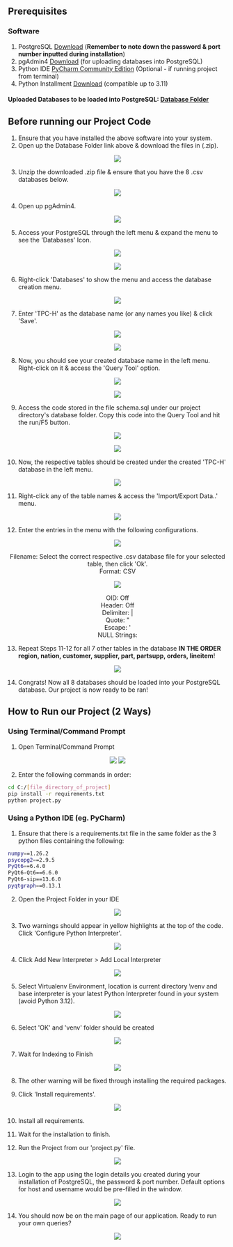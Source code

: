 ## Prerequisites
### Software
1. PostgreSQL [Download](https://www.postgresql.org/download/) (**Remember to note down the password & port number inputted during installation**)
2. pgAdmin4 [Download](https://www.pgadmin.org/download/) (for uploading databases into PostgreSQL)
3. Python IDE [PyCharm Community Edition](https://www.jetbrains.com/pycharm/download/?section=windows) (Optional - if running project from terminal)
4. Python Installment [Download](https://www.python.org/downloads/) (compatible up to 3.11)
#### Uploaded Databases to be loaded into PostgreSQL: [Database Folder](https://drive.google.com/drive/folders/103s8UBb36gKkrH6ORD5Vh8oYhqHZt1hN?usp=drive_link)

## Before running our Project Code
1. Ensure that you have installed the above software into your system.
2. Open up the Database Folder link above & download the files in (.zip).
<p align="center">
<img src = https://github.com/karthikstar/SC3020_Project2/assets/22176064/1e730d25-0a9a-4877-88a7-22489c7037fd>
</p>

3. Unzip the downloaded .zip file & ensure that you have the 8 .csv databases below. 
<p align="center">
<img src = https://github.com/karthikstar/SC3020_Project2/assets/22176064/175b73a8-48e1-46a3-b43c-9d318ea73398>
</p>

4. Open up pgAdmin4.
<p align="center">
<img src = https://github.com/karthikstar/SC3020_Project2/assets/22176064/159fc926-e493-4622-93e5-268e85c2866d>
</p>

5. Access your PostgreSQL through the left menu & expand the menu to see the 'Databases' Icon.
<p align="center">
<img src = https://github.com/karthikstar/SC3020_Project2/assets/22176064/3a847a1d-8b01-42ce-83fc-338f104fee07>
</p>

<p align="center">
<img src = https://github.com/karthikstar/SC3020_Project2/assets/22176064/5db4d601-55fe-48d6-9741-5ac9b4c72f0c>
</p>

6. Right-click 'Databases' to show the menu and access the database creation menu. 
<p align="center">
<img src = https://github.com/karthikstar/SC3020_Project2/assets/22176064/0452017b-bc0b-46fe-8135-c54208efe7f1>
</p>


7. Enter 'TPC-H' as the database name (or any names you like) & click 'Save'.
<p align="center">
<img src = https://github.com/karthikstar/SC3020_Project2/assets/22176064/96307f8b-4333-441e-aa22-600676d74752>
</p>

<p align="center">
<img src = https://github.com/karthikstar/SC3020_Project2/assets/22176064/4b830afa-98a6-4709-accd-46f22d903740>
</p>


8. Now, you should see your created database name in the left menu. Right-click on it & access the 'Query Tool' option.
<p align="center">
<img src = https://github.com/karthikstar/SC3020_Project2/assets/22176064/1d47d339-9fce-472f-aeb4-754f258a88ff>
</p>

<p align="center">
<img src = https://github.com/karthikstar/SC3020_Project2/assets/22176064/d26e1bf9-94b6-49ef-99a2-c851a93a2f15>
</p>


9. Access the code stored in the file schema.sql under our project directory's database folder. Copy this code into the Query Tool and hit the run/F5 button.
<p align="center">
<img src = https://github.com/karthikstar/SC3020_Project2/assets/22176064/7472ccdf-1436-4078-bc2a-dcdc4f2ccd60>
</p>

<p align="center">
<img src = https://github.com/karthikstar/SC3020_Project2/assets/22176064/1a9813ba-0ba1-46f4-a3c9-5de24c43b1a9>
</p>


10. Now, the respective tables should be created under the created 'TPC-H' database in the left menu.
<p align="center">
<img src = https://github.com/karthikstar/SC3020_Project2/assets/22176064/9c281437-27e6-459b-bdb4-70864010ad0d>
</p>


11. Right-click any of the table names & access the 'Import/Export Data..' menu.
<p align="center">
<img src = https://github.com/karthikstar/SC3020_Project2/assets/22176064/e0737379-fc82-4d66-955c-9e30513b57d5>
</p>


12. Enter the entries in the menu with the following configurations.
<p align="center">
<img src = https://github.com/karthikstar/SC3020_Project2/assets/22176064/6cf2ae38-08d0-4e2c-9f59-ac6c53562b67>
</p>


<p align="center">
Filename: Select the correct respective .csv database file for your selected table, then click 'Ok'.  <br>   
Format: CSV
</p>

<p align="center">
<img src = https://github.com/karthikstar/SC3020_Project2/assets/22176064/a43c5110-e2d9-4af1-bee9-f9d724329f7d>
</p>


<p align="center">
OID: Off <br>
Header: Off <br>
Delimiter: | <br>
Quote: " <br>
Escape: ' <br>
NULL Strings: <br>
</p>


13. Repeat Steps 11-12 for all 7 other tables in the database **IN THE ORDER region, nation, customer, supplier, part, partsupp, orders, lineitem**!
<p align="center">
<img src = https://github.com/karthikstar/SC3020_Project2/assets/22176064/f6ec9932-c306-416a-8247-10bc914d3b98>
</p>


14. Congrats! Now all 8 databases should be loaded into your PostgreSQL database. Our project is now ready to be ran!


## How to Run our Project (2 Ways)

### Using Terminal/Command Prompt
1. Open Terminal/Command Prompt

<p align="center">
<img src = https://github.com/karthikstar/SC3020_Project2/assets/22176064/24cfd224-b7a7-41a4-9476-b9823e398b3d>

<img src = https://github.com/karthikstar/SC3020_Project2/assets/22176064/71978afc-432f-4401-9cc3-5d7d5e039dcb>
</p>


2. Enter the following commands in order:
```sh
cd C:/[file_directory_of_project]
pip install -r requirements.txt
python project.py
```

### Using a Python IDE (eg. PyCharm)
1.	Ensure that there is a requirements.txt file in the same folder as the 3 python files containing the following:
```sh
numpy==1.26.2
psycopg2==2.9.5
PyQt6==6.4.0
PyQt6-Qt6==6.6.0
PyQt6-sip==13.6.0
pyqtgraph==0.13.1
```

2.	Open the Project Folder in your IDE
<p align="center">
<img src = https://github.com/karthikstar/SC3020_Project2/assets/22176064/f61586dd-8cd0-4766-8244-c5b55e9ffe1c>
</p>



3.	Two warnings should appear in yellow highlights at the top of the code. Click 'Configure Python Interpreter'.
<p align="center">
<img src = https://user-images.githubusercontent.com/49341007/202510527-1cdf72ed-2617-4776-8930-6fc6fa16ffb4.png>
</p>


4.	Click Add New Interpreter > Add Local Interpreter
<p align="center">
<img src = https://user-images.githubusercontent.com/49341007/202510538-297c0729-3176-4d0f-86bb-05db3daa99a3.png>
</p>


5.	Select Virtualenv Environment, location is current directory \venv and base interpreter is your latest Python Interpreter found in your system (avoid Python 3.12).
<p align="center">
<img src = https://github.com/karthikstar/SC3020_Project2/assets/22176064/4310fcb1-c2d6-45de-8272-eb419563ee26>
</p>


6.	Select 'OK' and 'venv' folder should be created
<p align="center">
<img src = https://user-images.githubusercontent.com/49341007/202510596-4a0d2141-882c-4f39-ac0e-dd9714f70503.png>
</p>


7.	Wait for Indexing to Finish
<p align="center">
<img src = https://user-images.githubusercontent.com/49341007/202510617-7159ca4a-e933-4cab-9236-667796b0ca80.png>
</p>


8.	The other warning will be fixed through installing the required packages.
<p align="center">
</p>


9.	Click 'Install requirements'.
<p align="center">
<img src = https://user-images.githubusercontent.com/49341007/202510640-3fc33701-54d6-418d-957e-e9ea4aa612f6.png>
</p>


10.	Install all requirements.
<p align="center">
</p>


11.	Wait for the installation to finish.
<p align="center">
</p>


12.	Run the Project from our 'project.py' file.
<p align="center">
<img src = https://user-images.githubusercontent.com/49341007/202510687-2fef0618-6001-472b-933b-8ff4ed9c1b27.png>
</p>

13. Login to the app using the login details you created during your installation of PostgreSQL, the password & port number. Default options for host and username would be pre-filled in the window.
<p align="center">
<img src = https://github.com/karthikstar/SC3020_Project2/assets/22176064/e75550fc-2426-4d88-97e1-4f9b4635e7d6>
</p>


14. You should now be on the main page of our application. Ready to run your own queries?
<p align="center">
  <img src = https://github.com/karthikstar/SC3020_Project2/assets/22176064/de194854-2a88-49ed-a873-5b900edd9caf>
</p>


